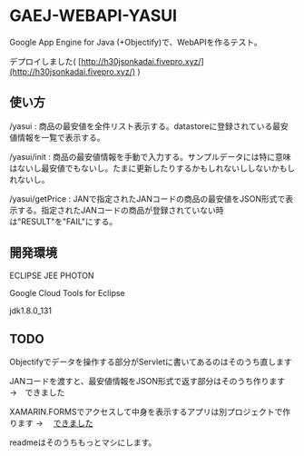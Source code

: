 # GAEJ-WEBAPI-YASUI

Google App Engine for Java (+Objectify)で、WebAPIを作るテスト。

デプロイしました( [http://h30jsonkadai.fivepro.xyz/](http://h30jsonkadai.fivepro.xyz/) )

## 使い方

/yasui : 商品の最安値を全件リスト表示する。datastoreに登録されている最安値情報を一覧で表示する。

/yasui/init : 商品の最安値情報を手動で入力する。サンプルデータには特に意味はないし最安値でもないし。たまに更新したりするかもしれないししないかもしれないし。

/yasui/getPrice : JANで指定されたJANコードの商品の最安値をJSON形式で表示する。指定されたJANコードの商品が登録されていない時は"RESULT"を"FAIL"にする。

## 開発環境

ECLIPSE JEE PHOTON

Google Cloud Tools for Eclipse

jdk1.8.0_131

## TODO

Objectifyでデータを操作する部分がServletに書いてあるのはそのうち直します

JANコードを渡すと、最安値情報をJSON形式で返す部分はそのうち作ります　→　できました

XAMARIN.FORMSでアクセスして中身を表示するアプリは別プロジェクトで作ります  →　
[できました](https://github.com/yoshzawa/XAMARIN-WEBAPI-YASUI)

readmeはそのうちもっとマシにします。
